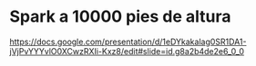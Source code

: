 # Spark a 10000 pies de altura
https://docs.google.com/presentation/d/1eDYkakalag0SR1DA1-jVjPvYYYvlO0XCwzRXIi-Kxz8/edit#slide=id.g8a2b4de2e6_0_0

